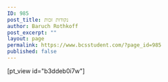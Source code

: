 ```yaml
---
ID: 985
post_title: נקודות זכות
author: Baruch Rothkoff
post_excerpt: ""
layout: page
permalink: https://www.bcsstudent.com/?page_id=985
published: false
---
```

<!-- wp:shortcode -->
[pt_view id="b3ddeb0i7w"]
<!-- /wp:shortcode -->

<!-- wp:paragraph -->
<p></p>
<!-- /wp:paragraph -->